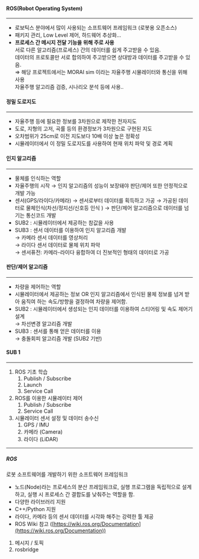 #### ROS(Robot Operating System)

---

- 로보틱스 분야에서 많이 사용되는 소프트웨어 프레임워크 (로봇용 오픈소스)
- 패키지 관리, Low Level 제어, 하드웨어 추상화...
- **프로세스 간 메시지 전달 기능을 위해 주로 사용**  
    서로 다른 알고리즘(프로세스) 간의 데이터를 쉽게 주고받을 수 있음.  
    데이터의 프로토콜만 서로 합의하여 주고받으면 상대방과 데이터를 주고받을 수 있음.  
    ⇒ 해당 프로젝트에서는 MORAI sim 이라는 자율주행 시뮬레이터와 통신을 위해 사용  
    자율주행 알고리즘 검증, 시나리오 분석 등에 사용..


#### 정밀 도로지도

---

- 자율주행 등에 필요한 정보를 3차원으로 제작한 전자지도
- 도로, 지형의 고저, 곡률 등의 환경정보가 3차원으로 구현된 지도
- 오차범위가 25cm로 이전 지도보다 10배 이상 높은 정확성
- 시뮬레이터에서 이 정밀 도로지도를 사용하여 현재 위치 파악 및 경로 계획


#### 인지 알고리즘

---

- 물체를 인식하는 역할
- 자율주행의 시작 → 인지 알고리즘의 성능이 보장돼야 판단/제어 또한 안정적으로 개발 가능
- 센서(GPS/라이다/카메라) → 센서로부터 데이터를 획득하고 가공 → 가공된 데이터로 물체인식(차선/정지선/신호등 인식 ) → 판단/제어 알고리즘으로 데이터를 넘기는 통신코드 개발
- SUB2 : 시뮬레이터에서 제공하는 참값을 사용
- SUB3 : 센서 데이터를 이용하여 인지 알고리즘 개발  
    → 카메라 센서 데이터를 영상처리  
    → 라이다 센서 데이터로 물체 위치 파악  
    → 센서퓨전: 카메라-라이다 융합하여 더 진보적인 형태의 데이터로 가공


#### 판단/제어 알고리즘

---

- 차량을 제어하는 역할
- 시뮬레이터에서 제공하는 정보 OR 인지 알고리즘에서 인식된 물체 정보를 넘겨 받아 움직여 하는 속도/방향을 결정하여 차량을 제어함.
- SUB2 : 시뮬레이터에서 생성되는 인지 데이터를 이용하여 스티어링 및 속도 제어기 설계  
    → 차선변경 알고리즘 개발
- SUB3 : 센서를 통해 얻은 데이터를 이용  
    → 충돌회피 알고리즘 개발 (SUB2 기반)

#### SUB 1

---

1. ROS 기초 학습
    1. Publish / Subscribe
    2. Launch
    3. Service Call
2. ROS를 이용한 시뮬레이터 제어
    1. Publish / Subscribe
    2. Service Call
3. 시뮬레이터 센서 설정 및 데이터 송수신
    1. GPS / IMU
    2. 카메라 (Camera)
    3. 라이다 (LiDAR)

---

##### ROS

로봇 소프트웨어를 개발하기 위한 소프트웨어 프레임워크

- 노드(Node)라는 프로세스의 분산 프레임워크로, 실행 프로그램을 독립적으로 설계하고, 실행 시 프로세스 간 결합도를 낮춰주는 역할을 함.
- 다양한 라이브러리 지원
- C++/Python 지원
- 라이다, 카메라 등의 센서 데이터를 시각화 해주는 강력한 툴 제공
- ROS Wiki 참고 ([https://wiki.ros.org/Documentation](https://wiki.ros.org/Documentation))

1. 메시지 / 토픽
2. rosbridge